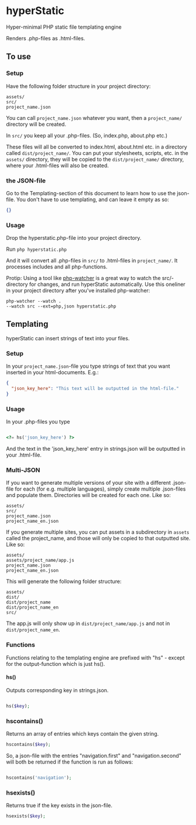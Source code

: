# hyperStatic 

Hyper-minimal PHP static file templating engine

Renders .php-files as .html-files.

## To use

### Setup
Have the following folder structure in your project directory:

```
assets/
src/
project_name.json
```

You can call `project_name.json` whatever you want, then a `project_name/` directory will be created.

In `src/` you keep all your .php-files.
(So, index.php, about.php etc.)

These files will all be converted to index.html, about.html etc.
in a directory called `dist/project_name/`.
You can put your stylesheets, scripts, etc.
in the `assets/` directory, they will be copied to the `dist/project_name/` directory, where your .html-files will also be created.


### the JSON-file
Go to the Templating-section of this document to learn how to use the json-file.
You don't have to use templating, and can leave it empty as so:

```json
{}
```

### Usage
Drop the hyperstatic.php-file into your project directory.

Run `php hyperstatic.php`

And it will convert all .php-files in `src/` to .html-files in `project_name/`.
It processes includes and all php-functions.

Protip: Using a tool like [php-watcher](https://github.com/seregazhuk/php-watcher) is a great way to watch the src/-directory for changes, and run hyperStatic automatically.
Use this oneliner in your project directory after you've installed php-watcher:

```
php-watcher --watch .
--watch src --ext=php,json hyperstatic.php
```

## Templating
hyperStatic can insert strings of text into your files.

### Setup
In your `project_name.json`-file you type strings of text that you want inserted in your html-documents.
E.g.:

```json
{
  "json_key_here": "This text will be outputted in the html-file."
}
```

### Usage
In your .php-files you type

```php

<?= hs('json_key_here') ?>

```

And the text in the 'json_key_here' entry in strings.json will be outputted in your .html-file.

### Multi-JSON
If you want to generate multiple versions of your site with a different .json-file for each (for e.g.
multiple languages), simply create multiple .json-files and populate them.
Directories will be created for each one.
Like so:

```
assets/
src/
project_name.json
project_name_en.json
```

If you generate multiple sites, you can put assets in a subdirectory in `assets` called the project_name, and those will only be copied to that outputted site.
Like so:

```
assets/
assets/project_name/app.js
project_name.json
project_name_en.json
```

This will generate the following folder structure:

```
assets/
dist/
dist/project_name
dist/project_name_en
src/
```

The app.js will only show up in `dist/project_name/app.js` and not in `dist/project_name_en`.

### Functions
Functions relating to the templating engine are prefixed with "hs" - except for the output-function which is just hs().

#### hs()
Outputs corresponding key in strings.json.

```php

hs($key);

```

### hscontains()
Returns an array of entries which keys contain the given string.

```php
hscontains($key);
```

So, a json-file with the entries "navigation.first" and "navigation.second" will both be returned if the function is run as follows:

```php

hscontains('navigation');

```

### hsexists()
Returns true if the key exists in the json-file.
```php
hsexists($key);
```



